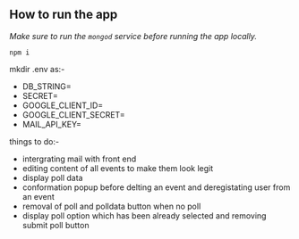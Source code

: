 

## How to run the app

_Make sure to run the `mongod` service before running the app locally._

`npm i`

mkdir .env as:-
  - DB_STRING=
  - SECRET=
  - GOOGLE_CLIENT_ID=
  - GOOGLE_CLIENT_SECRET=
  - MAIL_API_KEY= 

things to do:- 
  - intergrating mail with front end
  - editing content of all events to make them look legit
  - display poll data
  - conformation popup before delting an event and deregistating user from an event
  - removal of poll and polldata button when no poll
  - display poll option which has been already selected and removing submit poll button
  
